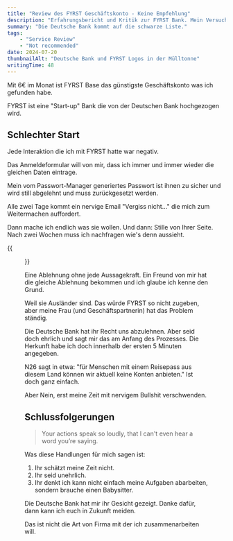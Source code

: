 ```yaml
---
title: "Review des FYRST Geschäftskonto - Keine Empfehlung"
description: "Erfahrungsbericht und Kritik zur FYRST Bank. Mein Versuch dort ein Konto zu Eröffnen."
summary: "Die Deutsche Bank kommt auf die schwarze Liste."
tags:
    - "Service Review"
    - "Not recommended"
date: 2024-07-20
thumbnailAlt: "Deutsche Bank und FYRST Logos in der Mülltonne"
writingTime: 48
---
```


Mit 6€ im Monat ist FYRST Base das günstigste Geschäftskonto was ich
gefunden habe.

FYRST ist eine "Start-up" Bank die von der Deutschen Bank hochgezogen wird.

## Schlechter Start

Jede Interaktion die ich mit FYRST hatte war negativ.

Das Anmeldeformular will von mir, dass ich immer und immer wieder die
gleichen Daten eintrage.

Mein vom Passwort-Manager generiertes Passwort ist ihnen zu sicher und wird
still abgelehnt und muss zurückgesetzt werden.

Alle zwei Tage kommt ein nervige Email "Vergiss nicht…" die mich zum
Weitermachen auffordert.

Dann mache ich endlich was sie wollen.
Und dann: Stille von Ihrer Seite.
Nach zwei Wochen muss ich nachfragen wie's denn aussieht.

{{<figure src="./rejection.de.png" class="w-8/12" alt="Ablehnungsnachricht">}}

Eine Ablehnung ohne jede Aussagekraft.
Ein Freund von mir hat die gleiche Ablehnung bekommen und ich glaube ich
kenne den Grund.

Weil sie Ausländer sind.
Das würde FYRST so nicht zugeben, aber meine Frau (und Geschäftspartnerin)
hat das Problem ständig.

Die Deutsche Bank hat ihr Recht uns abzulehnen.
Aber seid doch ehrlich und sagt mir das am Anfang des Prozesses.
Die Herkunft habe ich doch innerhalb der ersten 5 Minuten angegeben.

N26 sagt in etwa: "für Menschen mit einem Reisepass aus diesem Land können
wir aktuell keine Konten anbieten."
Ist doch ganz einfach.

Aber Nein, erst meine Zeit mit nervigem Bullshit verschwenden.

## Schlussfolgerungen

> Your actions speak so loudly, that I can't even hear a word you’re saying.

Was diese Handlungen für mich sagen ist:

1. Ihr schätzt meine Zeit nicht.
2. Ihr seid unehrlich.
3. Ihr denkt ich kann nicht einfach meine Aufgaben abarbeiten, sondern
   brauche einen Babysitter.

Die Deutsche Bank hat mir ihr Gesicht gezeigt.
Danke dafür, dann kann ich euch in Zukunft meiden.

Das ist nicht die Art von Firma mit der ich zusammenarbeiten will.
